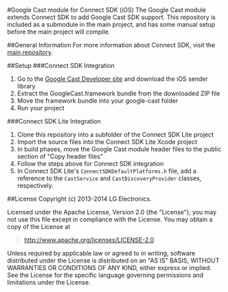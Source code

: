 #Google Cast module for Connect SDK (iOS)
The Google Cast module extends Connect SDK to add Google Cast SDK support. This repository is included as a submodule in the main project, and has some manual setup before the main project will compile.

##General Information
For more information about Connect SDK, visit the [main repository](https://github.com/ConnectSDK/Connect-SDK-iOS).

##Setup
###Connect SDK Integration
1. Go to the [Google Cast Developer site](https://developers.google.com/cast/docs/downloads) and download the iOS sender library
2. Extract the GoogleCast.framework bundle from the downloaded ZIP file
3. Move the framework bundle into your google-cast folder
4. Run your project

###Connect SDK Lite Integration
1. Clone this repository into a subfolder of the Connect SDK Lite project
2. Import the source files into the Connect SDK Lite Xcode project
3. In build phases, move the Google Cast module header files to the public section of "Copy header files"
4. Follow the steps above for Connect SDK integration
5. In Connect SDK Lite's `ConnectSDKDefaultPlatforms.h` file, add a reference to the `CastService` and `CastDiscoveryProvider` classes, respectively.

##License
Copyright (c) 2013-2014 LG Electronics.

Licensed under the Apache License, Version 2.0 (the "License");
you may not use this file except in compliance with the License.
You may obtain a copy of the License at

> http://www.apache.org/licenses/LICENSE-2.0

Unless required by applicable law or agreed to in writing, software
distributed under the License is distributed on an "AS IS" BASIS,
WITHOUT WARRANTIES OR CONDITIONS OF ANY KIND, either express or implied.
See the License for the specific language governing permissions and
limitations under the License.
